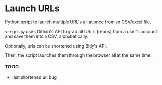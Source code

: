 # Launch URLs

Python script to launch multiple URL's all at once from an CSV/excel file. 

`script.py` uses Github's API to grab all URL's (repos) from a user's account and save them into a CSV, alphabetically.

Optionally, urls can be shortened using Bitly's API.

Then, the script launches them through the browser all at the same time. 

#### TO DO

- last shortened url bug